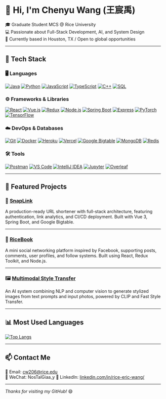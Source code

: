 # 👋 Hi, I'm Chenyu Wang (王宸禹)

🎓 Graduate Student MCS @ Rice University  
💻 Passionate about Full-Stack Development, AI, and System Design  
📍 Currently based in Houston, TX / Open to global opportunities

---

## 🔧 Tech Stack

### 🖥️ Languages  
[![Java](https://img.shields.io/badge/Java-%23ED8B00.svg?style=for-the-badge&logo=java&logoColor=white)](https://dev.java)
[![Python](https://img.shields.io/badge/Python-3670A0?style=for-the-badge&logo=python&logoColor=ffdd54)](https://www.python.org/)
[![JavaScript](https://img.shields.io/badge/JavaScript-F7DF1E?style=for-the-badge&logo=javascript&logoColor=black)](https://developer.mozilla.org/en-US/docs/Web/JavaScript)
[![TypeScript](https://img.shields.io/badge/TypeScript-3178C6?style=for-the-badge&logo=typescript&logoColor=white)](https://www.typescriptlang.org/)
[![C++](https://img.shields.io/badge/C++-00599C?style=for-the-badge&logo=c%2B%2B&logoColor=white)](https://isocpp.org/)
[![SQL](https://img.shields.io/badge/SQL-4479A1?style=for-the-badge&logo=mysql&logoColor=white)](https://www.mysql.com/)

### ⚙️ Frameworks & Libraries  
[![React](https://img.shields.io/badge/React-20232A?style=for-the-badge&logo=react&logoColor=61DAFB)](https://reactjs.org/)
[![Vue.js](https://img.shields.io/badge/Vue.js-35495E?style=for-the-badge&logo=vue.js&logoColor=4FC08D)](https://vuejs.org/)
[![Redux](https://img.shields.io/badge/Redux-593D88?style=for-the-badge&logo=redux&logoColor=white)](https://redux.js.org/)
[![Node.js](https://img.shields.io/badge/Node.js-339933?style=for-the-badge&logo=node.js&logoColor=white)](https://nodejs.org/)
[![Spring Boot](https://img.shields.io/badge/Spring%20Boot-6DB33F?style=for-the-badge&logo=spring-boot&logoColor=white)](https://spring.io/projects/spring-boot)
[![Express](https://img.shields.io/badge/Express.js-000000?style=for-the-badge&logo=express&logoColor=white)](https://expressjs.com/)
[![PyTorch](https://img.shields.io/badge/PyTorch-EE4C2C?style=for-the-badge&logo=pytorch&logoColor=white)](https://pytorch.org/)
[![TensorFlow](https://img.shields.io/badge/TensorFlow-FF6F00?style=for-the-badge&logo=tensorflow&logoColor=white)](https://www.tensorflow.org/)

### ☁️ DevOps & Databases  
[![Git](https://img.shields.io/badge/Git-F05032?style=for-the-badge&logo=git&logoColor=white)](https://git-scm.com/)
[![Docker](https://img.shields.io/badge/Docker-2496ED?style=for-the-badge&logo=docker&logoColor=white)](https://www.docker.com/)
[![Heroku](https://img.shields.io/badge/Heroku-430098?style=for-the-badge&logo=heroku&logoColor=white)](https://www.heroku.com/)
[![Vercel](https://img.shields.io/badge/Vercel-000000?style=for-the-badge&logo=vercel&logoColor=white)](https://vercel.com/)
[![Google Bigtable](https://img.shields.io/badge/Bigtable-4285F4?style=for-the-badge&logo=google-cloud&logoColor=white)](https://cloud.google.com/bigtable)
[![MongoDB](https://img.shields.io/badge/MongoDB-4EA94B?style=for-the-badge&logo=mongodb&logoColor=white)](https://www.mongodb.com/)
[![Redis](https://img.shields.io/badge/Redis-DC382D?style=for-the-badge&logo=redis&logoColor=white)](https://redis.io/)

### 🛠️ Tools  
[![Postman](https://img.shields.io/badge/Postman-FF6C37?style=for-the-badge&logo=postman&logoColor=white)](https://www.postman.com/)
[![VS Code](https://img.shields.io/badge/VSCode-007ACC?style=for-the-badge&logo=visual-studio-code&logoColor=white)](https://code.visualstudio.com/)
[![IntelliJ IDEA](https://img.shields.io/badge/IntelliJIDEA-000000.svg?style=for-the-badge&logo=intellij-idea&logoColor=white)](https://www.jetbrains.com/idea/)
[![Jupyter](https://img.shields.io/badge/Jupyter-F37626.svg?style=for-the-badge&logo=Jupyter&logoColor=white)](https://jupyter.org/)
[![Overleaf](https://img.shields.io/badge/Overleaf-47A141?style=for-the-badge&logo=Overleaf&logoColor=white)](https://www.overleaf.com/)

---

## 🌟 Featured Projects

### 🔗 [SnapLink](https://github.com/Ireliaww/Comp_539_Project_Group1)  
A production-ready URL shortener with full-stack architecture, featuring authentication, link analytics, and CI/CD deployment. Built with Vue 3, Spring Boot, and Google Bigtable.

---

### 📘 [RiceBook](https://github.com/Ireliaww/RiceBook)  
A mini social networking platform inspired by Facebook, supporting posts, comments, user profiles, and follow systems. Built using React, Redux Toolkit, and Node.js.

---

### 🖼️ [Multimodal Style Transfer](https://github.com/Ireliaww/COMP646-Project)  
An AI system combining NLP and computer vision to generate stylized images from text prompts and input photos, powered by CLIP and Fast Style Transfer.

---

## 📊 Most Used Languages

[![Top Langs](https://github-readme-stats.vercel.app/api/top-langs/?username=Ireliaww&layout=compact&theme=default)](https://github.com/Ireliaww)


---

## 📫 Contact Me

📮 Email: cw206@rice.edu  
📱 WeChat:  NosTalGiaa_y
🔗 LinkedIn: [linkedin.com/in/rice-eric-wang/](https://www.linkedin.com/in/rice-eric-wang/)

---

_Thanks for visiting my GitHub!_ 😄
